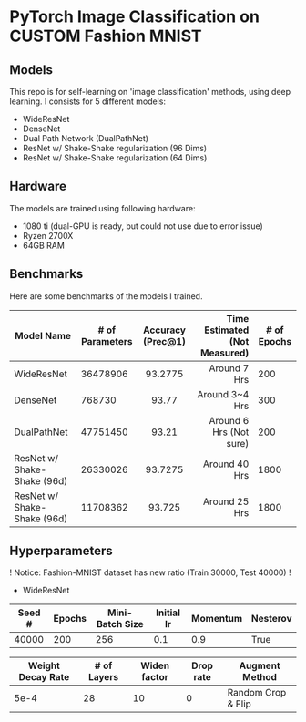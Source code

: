 # PyTorch Image Classification on __CUSTOM__ Fashion MNIST

## Models
This repo is for self-learning on 'image classification' methods, using deep learning. I consists for 5 different models:
- WideResNet
- DenseNet
- Dual Path Network (DualPathNet)
- ResNet w/ Shake-Shake regularization (96 Dims)
- ResNet w/ Shake-Shake regularization (64 Dims)

## Hardware
The models are trained using following hardware:
- 1080 ti (dual-GPU is ready, but could not use due to error issue)
- Ryzen 2700X
- 64GB RAM

## Benchmarks
Here are some benchmarks of the models I trained.

| Model Name | # of Parameters | Accuracy (Prec@1) | Time Estimated (Not Measured) | # of Epochs |
| ------------- | --------------- | :---------------: | ----------------------: | -------------- |
| WideResNet | 36478906 | 93.2775 | Around 7 Hrs | 200
| DenseNet   | 768730 | 93.77 | Around 3~4 Hrs | 300
| DualPathNet | 47751450 | 93.21 | Around 6 Hrs (Not sure) | 200
| ResNet w/ Shake-Shake (96d) | 26330026 | 93.7275 | Around 40 Hrs | 1800
| ResNet w/ Shake-Shake (96d) | 11708362 | 93.725 | Around 25 Hrs | 1800

## Hyperparameters
! Notice: Fashion-MNIST dataset has new ratio (Train 30000, Test 40000) !

- WideResNet

| Seed # | Epochs | Mini-Batch Size | Initial lr | Momentum | Nesterov | 
| ---- | ---- | ---- | ---- | ---- | ---- |
| 40000 | 200 | 256 | 0.1 | 0.9 | True

| Weight Decay Rate | # of Layers | Widen factor | Drop rate | Augment Method |
| ---- | ---- | ---- | ---- | ---- |
| 5e-4 | 28 | 10 | 0 | Random Crop & Flip
